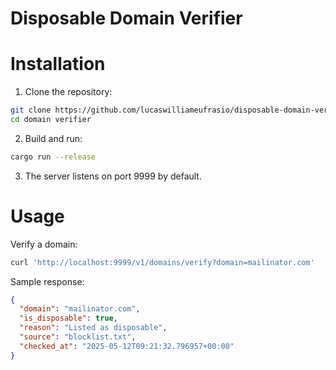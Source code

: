 # Disposable Domain Verifier

# Installation

1. Clone the repository:

``` bash
git clone https://github.com/lucaswilliameufrasio/disposable-domain-verifier.git
cd domain verifier
```

2. Build and run:

``` bash
cargo run --release
```

3. The server listens on port 9999 by default.

# Usage

Verify a domain:

```bash
curl 'http://localhost:9999/v1/domains/verify?domain=mailinator.com'
```

Sample response:

```json
{
  "domain": "mailinator.com",
  "is_disposable": true,
  "reason": "Listed as disposable",
  "source": "blocklist.txt",
  "checked_at": "2025-05-12T09:21:32.796957+00:00"
}
```